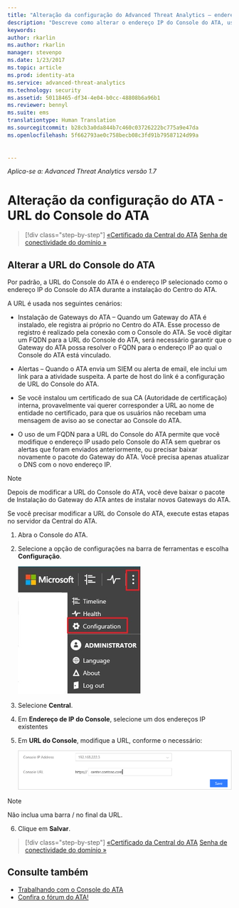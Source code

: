 ```yaml
---
title: "Alteração da configuração do Advanced Threat Analytics – endereço IP do Console | Microsoft Advanced Threat Analytics"
description: "Descreve como alterar o endereço IP do Console do ATA, usado para criar um atalho até o Console do ATA em Gateways do ATA."
keywords: 
author: rkarlin
ms.author: rkarlin
manager: stevenpo
ms.date: 1/23/2017
ms.topic: article
ms.prod: identity-ata
ms.service: advanced-threat-analytics
ms.technology: security
ms.assetid: 50118465-df34-4e04-b0cc-48808b6a96b1
ms.reviewer: bennyl
ms.suite: ems
translationtype: Human Translation
ms.sourcegitcommit: b28cb3a0da844b7c460c03726222bc775a9e47da
ms.openlocfilehash: 5f662793ae0c758becb08c3fd91b79587124d99a


---
```


*Aplica-se a: Advanced Threat Analytics versão 1.7*



# <a name="change-ata-configuration---ata-console-url"></a>Alteração da configuração do ATA - URL do Console do ATA

>[!div class="step-by-step"]
[«Certificado da Central do ATA](modifying-ata-config-centercert.md)
[Senha de conectividade do domínio »](modifying-ata-config-dcpassword.md)

## <a name="change-the-ata-console-url"></a>Alterar a URL do Console do ATA
Por padrão, a URL do Console do ATA é o endereço IP selecionado como o endereço IP do Console do ATA durante a instalação do Centro do ATA.

A URL é usada nos seguintes cenários:

-   Instalação de Gateways do ATA – Quando um Gateway do ATA é instalado, ele registra ai próprio no Centro do ATA. Esse processo de registro é realizado pela conexão com o Console do ATA. Se você digitar um FQDN para a URL do Console do ATA, será necessário garantir que o Gateway do ATA possa resolver o FQDN para o endereço IP ao qual o Console do ATA está vinculado.

-   Alertas – Quando o ATA envia um SIEM ou alerta de email, ele inclui um link para a atividade suspeita. A parte de host do link é a configuração de URL do Console do ATA.

-   Se você instalou um certificado de sua CA (Autoridade de certificação) interna, provavelmente vai querer corresponder a URL ao nome de entidade no certificado, para que os usuários não recebam uma mensagem de aviso ao se conectar ao Console do ATA.

-   O uso de um FQDN para a URL do Console do ATA permite que você modifique o endereço IP usado pelo Console do ATA sem quebrar os alertas que foram enviados anteriormente, ou precisar baixar novamente o pacote do Gateway do ATA. Você precisa apenas atualizar o DNS com o novo endereço IP.

> [!NOTE]
> Depois de modificar a URL do Console do ATA, você deve baixar o pacote de Instalação do Gateway do ATA antes de instalar novos Gateways do ATA.

Se você precisar modificar a URL do Console do ATA, execute estas etapas no servidor da Central do ATA.

1.  Abra o Console do ATA.

2.  Selecione a opção de configurações na barra de ferramentas e escolha **Configuração**.

    ![Ícone Definições de configuração do ATA](media/ATA-config-icon.JPG)

3.  Selecione **Central**.

4.  Em **Endereço de IP do Console**, selecione um dos endereços IP existentes

5.  Em **URL do Console**, modifique a URL, conforme o necessário:

    ![URL do Console do ATA](media/ATA-chge-center-URL.png)
> [!NOTE]
> Não inclua uma barra / no final da URL.

6.  Clique em **Salvar**.

>[!div class="step-by-step"]
[«Certificado da Central do ATA](modifying-ata-config-centercert.md)
[Senha de conectividade do domínio »](modifying-ata-config-dcpassword.md)


## <a name="see-also"></a>Consulte também
- [Trabalhando com o Console do ATA](working-with-ata-console.md)
- [Confira o fórum do ATA!](https://aka.ms/ata-forum)



<!--HONumber=Feb17_HO1-->


